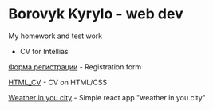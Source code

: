 # Borovyk Kyrylo - web dev
My homework and test work

 - CV for Intellias

[Форма регистрации](https://github.com/MyHubLife/Registration_form) - Registration form

[HTML_CV](https://github.com/MyHubLife/HTML_Resume) - CV on HTML/CSS

[Weather in you city](https://github.com/MyHubLife/weather_react_app) - Simple react app "weather in you city" 
